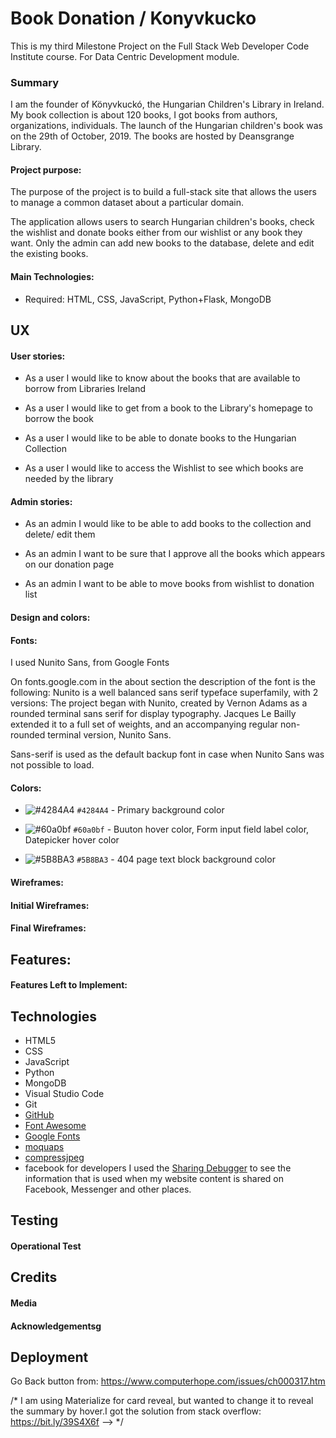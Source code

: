# Book Donation / Konyvkucko

This is my third Milestone Project on the Full Stack Web Developer Code Institute course. For Data Centric Development module.

### Summary

I am the founder of Könyvkuckó, the Hungarian Children's Library in Ireland. My book collection is about 120 books, I got books from authors, organizations, individuals. The launch of the Hungarian children's book was on the 29th of October, 2019. The books are hosted by Deansgrange Library.

#### Project purpose: 

The purpose of the project is to build a full-stack site that allows the users to manage a common dataset about a particular domain.

The application allows users to search Hungarian children's books, check the wishlist and donate books either from our wishlist or any book they want. Only the admin can add new books to the database, delete and edit the existing books.

#### Main Technologies:

* Required: HTML, CSS, JavaScript, Python+Flask, MongoDB


## UX

#### User stories:

* As a user I would like to know about the books that are available to borrow from Libraries Ireland

* As a user I would like to get from a book to the Library's homepage to borrow the book

* As a user I would like to be able to donate books to the Hungarian Collection

* As a user I would like to access the Wishlist to see which books are needed by the library

#### Admin stories:

* As an admin I would like to be able to add books to the collection and delete/ edit them

* As an admin I want to be sure that I approve all the books which appears on our donation page

* As an admin I want to be able to move books from wishlist to donation list

#### Design and colors:

#### Fonts:

I used Nunito Sans, from Google Fonts

On fonts.google.com in the about section the description of the font is the following: Nunito is a well balanced sans serif typeface superfamily, with 2 versions: The project began with Nunito, created by Vernon Adams as a rounded terminal sans serif for display typography. Jacques Le Bailly extended it to a full set of weights, and an accompanying regular non-rounded terminal version, Nunito Sans.

Sans-serif is used as the default backup font in case when Nunito Sans was not possible to load.

#### Colors:

* ![#4284A4](https://placehold.it/15/4284A4/000000?text=+) `#4284A4` - Primary background color

* ![#60a0bf](https://placehold.it/15/60a0bf/000000?text=+) `#60a0bf` - Buuton hover color, Form input field label color, Datepicker hover color

* ![#5B8BA3](https://placehold.it/15/5B8BA3/000000?text=+) `#5B8BA3` - 404 page text block background color


#### Wireframes:

#### Initial Wireframes:

#### Final Wireframes:

## Features:

#### Features Left to Implement:

## Technologies

* HTML5 
* CSS
* JavaScript
* Python
* MongoDB
* Visual Studio Code
* Git
* [GitHub](https://github.com/) 
* [Font Awesome](https://fontawesome.com/) 
* [Google Fonts](https://fonts.google.com/) 
* [moquaps](https://moqups.com)
* [compressjpeg](https://compressjpeg.com/)
* facebook for developers I used the [Sharing Debugger](https://developers.facebook.com/tools/debug/) to see the information that is used when my website content is shared on Facebook, Messenger and other places.

## Testing

#### Operational Test

## Credits

#### Media

#### Acknowledgementsg

## Deployment




Go Back button from: https://www.computerhope.com/issues/ch000317.htm 




/*
I am using Materialize for card reveal, but wanted to change it to reveal the summary by hover.I got the solution from stack overflow: https://bit.ly/39S4X6f -->
*/ 


